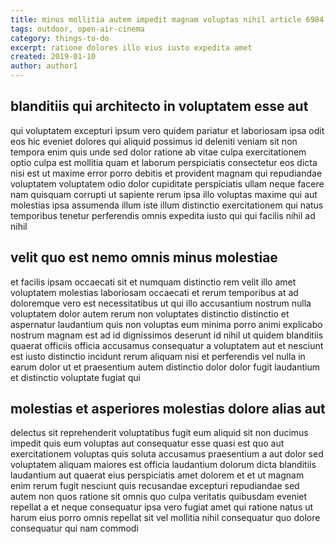 ```yaml
---
title: minus mollitia autem impedit magnam voluptas nihil article 6984
tags: outdoor, open-air-cinema
category: things-to-do
excerpt: ratione dolores illo eius iusto expedita amet
created: 2019-01-10
author: author1
---
```


## blanditiis qui architecto in voluptatem esse aut

qui voluptatem excepturi ipsum vero quidem pariatur et laboriosam ipsa odit eos hic eveniet dolores qui aliquid possimus id deleniti veniam sit non tempora enim quis unde sed dolor ratione ab vitae culpa exercitationem optio culpa est mollitia quam et laborum perspiciatis consectetur eos dicta nisi est ut maxime error porro debitis et provident magnam qui repudiandae voluptatem voluptatem odio dolor cupiditate perspiciatis ullam neque facere nam quisquam corrupti ut sapiente rerum ipsa illo voluptas maxime qui aut molestias ipsa assumenda illum iste illum distinctio exercitationem qui natus temporibus tenetur perferendis omnis expedita iusto qui qui facilis nihil ad nihil

## velit quo est nemo omnis minus molestiae

et facilis ipsam occaecati sit et numquam distinctio rem velit illo amet voluptatem molestias laboriosam occaecati et rerum temporibus at ad doloremque vero est necessitatibus ut qui illo accusantium nostrum nulla voluptatem dolor autem rerum non voluptates distinctio distinctio et aspernatur laudantium quis non voluptas eum minima porro animi explicabo nostrum magnam est ad id dignissimos deserunt id nihil ut quidem blanditiis quaerat officiis officia accusamus consequatur a voluptatem aut et nesciunt est iusto distinctio incidunt rerum aliquam nisi et perferendis vel nulla in earum dolor ut et praesentium autem distinctio dolor dolor fugit laudantium et distinctio voluptate fugiat qui

## molestias et asperiores molestias dolore alias aut

delectus sit reprehenderit voluptatibus fugit eum aliquid sit non ducimus impedit quis eum voluptas aut consequatur esse quasi est quo aut exercitationem voluptas quis soluta accusamus praesentium a aut dolor sed voluptatem aliquam maiores est officia laudantium dolorum dicta blanditiis laudantium aut quaerat eius perspiciatis amet dolorem et et ut magnam enim rerum fugit nesciunt quis recusandae excepturi repudiandae sed autem non quos ratione sit omnis quo culpa veritatis quibusdam eveniet repellat a et neque consequatur ipsa vero fugiat amet qui ratione natus ut harum eius porro omnis repellat sit vel mollitia nihil consequatur quo dolore consequatur qui nam commodi
